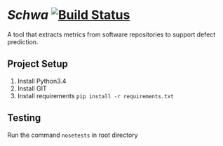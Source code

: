 # _Schwa_ [![Build Status](https://magnum.travis-ci.com/andrefreitas/schwa.svg?token=eMdED9z4qEU8n9mx58dz&branch=andre)](https://magnum.travis-ci.com/andrefreitas/schwa)

A tool that extracts metrics from software repositories to support defect prediction. 

## Project Setup

1. Install Python3.4
2. Install GIT
2. Install requirements `pip install -r requirements.txt`

## Testing
Run the command `nosetests` in root directory
